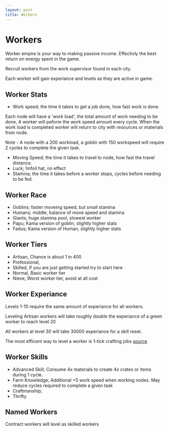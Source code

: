 ```yaml
---
layout: post
title: Workers
---
```


# Workers

Worker empire is your way to making passive income. Effectivly the best return on energy spent in the game.

Recruit workers from the work supervisor found in each city.

Each worker will gain experiance and levels as they are active in game.

## Worker Stats

- Work speed; the time it takes to get a job done, how fast work is done.

Each node will have a 'work load', the total amount of work needing to be done, A worker will peform the work speed amount every cycle. 
When the work load is completed worker will return to city with resources or materials from node.

Note - A node with a 200 workload, a goblin with 150 workspeed will require 2 cycles to complete the given task.

- Moving Speed; the time it takes to travel to node, how fast the travel distance.
- Luck; tinfoil hat, no effect
- Stamina; the time it takes before a worker stops, cycles before needing to be fed.

## Worker Race

- Goblins; faster moveing speed, but small stamina
- Humans; middle, balance of move speed and stamina
- Giants; huge stamina pool, slowest worker
- Papu; Kama version of goblin, slightly higher stats
- Fadus; Kama version of Human, slightly higher stats

## Worker Tiers

- Artisan, Chance is about 1 in 400
- Professional, 
- Skilled, If you are just getting started try to start here
- Normal, Basic worker tier
- Nieve, Worst worker tier, avoid at all cost

## Worker Experiance

Levels 1-10 require the same amount of experiance for all workers.

Leveling Artisan workers will take roughly double the experiance of a green worker to reach level 20 

All workers at level 30 will take 30000 experiance for a skill reset.

The most efficent way to level a worker is 1-tick crafting jobs [source](https://www.reddit.com/r/blackdesertonline/comments/6s1rg4/worker_exp_per_level_charts_an_equation_for/)


## Worker Skills

- Advanced Skill; Consume 4x materials to create 4x crates or items during 1 cycle.
- Farm Knowledge; Additional +5 work speed when working nodes. May reduce cycles required to complete a given task
- Craftmanship;
- Thrifty

## Named Workers

Contract workers will level as skilled workers
